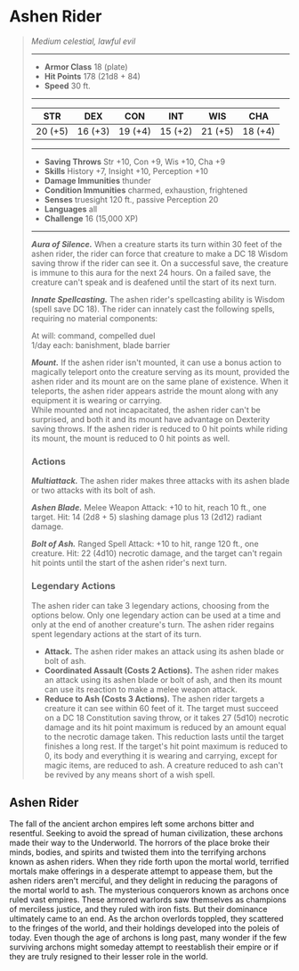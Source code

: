 # Ashen Rider
>*Medium celestial, lawful evil*
>___
>- **Armor Class** 18 (plate)
>- **Hit Points** 178 (21d8 + 84)
>- **Speed** 30 ft.
>___
>|STR|DEX|CON|INT|WIS|CHA|
>|:---:|:---:|:---:|:---:|:---:|:---:|
>|20 (+5)|16 (+3)|19 (+4)|15 (+2)|21 (+5)|18 (+4)|
>___
>- **Saving Throws** Str +10, Con +9, Wis +10, Cha +9
>- **Skills** History +7, Insight +10, Perception +10
>- **Damage Immunities** thunder
>- **Condition Immunities** charmed, exhaustion, frightened
>- **Senses** truesight 120 ft., passive Perception 20
>- **Languages** all
>- **Challenge** 16 (15,000 XP)
>___
>***Aura of Silence.*** When a creature starts its turn within 30 feet of the ashen rider, the rider can force that creature to make a DC 18 Wisdom saving throw if the rider can see it. On a successful save, the creature is immune to this aura for the next 24 hours. On a failed save, the creature can't speak and is deafened until the start of its next turn.  
>
>***Innate Spellcasting.*** The ashen rider's spellcasting ability is Wisdom (spell save DC 18). The rider can innately cast the following spells, requiring no material components:  
>
>At will: command, compelled duel  
>1/day each: banishment, blade barrier  
>
>
>***Mount.*** If the ashen rider isn't mounted, it can use a bonus action to magically teleport onto the creature serving as its mount, provided the ashen rider and its mount are on the same plane of existence. When it teleports, the ashen rider appears astride the mount along with any equipment it is wearing or carrying.  
>While mounted and not incapacitated, the ashen rider can't be surprised, and both it and its mount have advantage on Dexterity saving throws. If the ashen rider is reduced to 0 hit points while riding its mount, the mount is reduced to 0 hit points as well.  
>
>### Actions
>***Multiattack.*** The ashen rider makes three attacks with its ashen blade or two attacks with its bolt of ash.  
>
>***Ashen Blade.*** Melee Weapon Attack: +10 to hit, reach 10 ft., one target. Hit: 14 (2d8 + 5) slashing damage plus 13 (2d12) radiant damage.  
>
>***Bolt of Ash.*** Ranged Spell Attack: +10 to hit, range 120 ft., one creature. Hit: 22 (4d10) necrotic damage, and the target can't regain hit points until the start of the ashen rider's next turn.  
>
>### Legendary Actions
>The ashen rider can take 3 legendary actions, choosing from the options below. Only one legendary action can be used at a time and only at the end of another creature's turn. The ashen rider regains spent legendary actions at the start of its turn.
>
>- **Attack.** The ashen rider makes an attack using its ashen blade or bolt of ash.
>- **Coordinated Assault (Costs 2 Actions).** The ashen rider makes an attack using its ashen blade or bolt of ash, and then its mount can use its reaction to make a melee weapon attack.
>- **Reduce to Ash (Costs 3 Actions).** The ashen rider targets a creature it can see within 60 feet of it. The target must succeed on a DC 18 Constitution saving throw, or it takes 27 (5d10) necrotic damage and its hit point maximum is reduced by an amount equal to the necrotic damage taken. This reduction lasts until the target finishes a long rest. If the target's hit point maximum is reduced to 0, its body and everything it is wearing and carrying, except for magic items, are reduced to ash. A creature reduced to ash can't be revived by any means short of a wish spell.
## Ashen Rider
The fall of the ancient archon empires left some archons bitter and resentful. Seeking to avoid the spread of human civilization, these archons made their way to the Underworld. The horrors of the place broke their minds, bodies, and spirits and twisted them into the terrifying archons known as ashen riders. When they ride forth upon the mortal world, terrified mortals make offerings in a desperate attempt to appease them, but the ashen riders aren't merciful, and they delight in reducing the paragons of the mortal world to ash.
The mysterious conquerors known as archons once ruled vast empires. These armored warlords saw themselves as champions of merciless justice, and they ruled with iron fists. But their dominance ultimately came to an end. As the archon overlords toppled, they scattered to the fringes of the world, and their holdings developed into the poleis of today.
Even though the age of archons is long past, many wonder if the few surviving archons might someday attempt to reestablish their empire or if they are truly resigned to their lesser role in the world.